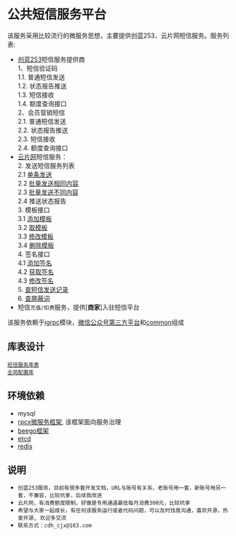 # 公共短信服务平台
该服务采用比较流行的微服务思想，主要提供创蓝253、云片网短信服务。服务列表:
* [创蓝253](https://www.253.com)短信服务提供商  
       1、短信验证码  
       1.1. 普通短信发送  
       1.2. 状态报告推送  
       1.3. 短信接收  
       1.4. 额度查询接口  
       2、会员营销短信  
       2.1. 普通短信发送  
       2.2. 状态报告推送  
       2.3. 短信接收  
       2.4. 额度查询接口  
* [云片网](http://www.yunpian.com)短信服务：  
      2. 发送短信服务列表  
      2.1 [单条发送](https://sms.yunpian.com/v2/sms/single_send.json)  
      2.2 [批量发送相同内容](https://sms.yunpian.com/v2/sms/batch_send.json)  
      2.3 [批量发送不同内容](https://sms.yunpian.com/v2/sms/multi_send.json)  
      2.4 推送状态报告  
      3. 模板接口  
      3.1 [添加模板](https://sms.yunpian.com/v2/tpl/add.json)  
      3.2 [取模板](https://sms.yunpian.com/v2/tpl/get.json)  
      3.3 [修改模板](https://sms.yunpian.com/v2/tpl/update.json)  
      3.4 [删除模板](https://sms.yunpian.com/v2/tpl/del.json)  
      4. 签名接口  
      4.1 [添加签名](https://sms.yunpian.com/v2/sign/add.json)  
      4.2 [获取签名](https://sms.yunpian.com/v2/sign/get.json)  
      4.3 [修改签名](https://sms.yunpian.com/v2/sign/update.json)  
      5. [查短信发送记录](https://sms.yunpian.com/v2/sms/get_record.json)  
      6. [查屏蔽词](https://sms.yunpian.com/v2/sms/get_black_word.json)  
* 短信`充值/扣费`服务，提供[**商家**]入驻短信平台

该服务依赖于[igrpc](../igrpc)模块，[微信公众号第三方平台](../official_accounts)和[common](../common)组成

## 库表设计

[`短信服务库表`](table.md)  
[`全局配置库`](table.md)

## 环境依赖

+ mysql  
+ [rpcx微服务框架](https://github.com/smallnest/rpcx), 该框架面向服务治理  
+ [beego框架](https://beego.me/)  
+ [etcd](https://github.com/coreos/etcd)  
+ [redis](https://redis.io/)

## 说明

+ `创蓝253服务，目前有很多套开发文档，URL与账号有关系，老账号用一套，新账号用另一套，不兼容，比较坑爹，后续我改进`  
+ `云片网，有消费额度限制，好像是专用通道最低每月消费300元，比较坑爹`  
+ `希望与大家一起成长，有任何该服务运行或者代码问题，可以及时找我沟通，喜欢开源，热爱开源, 欢迎多交流`   
+ `联系方式：cdh_cjx@163.com`
